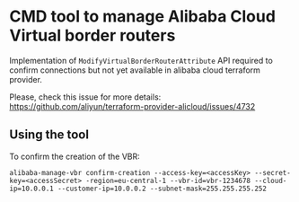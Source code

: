 # CMD tool to manage Alibaba Cloud Virtual border routers

Implementation of `ModifyVirtualBorderRouterAttribute` API required to confirm connections but not yet available in alibaba cloud terraform provider.

Please, check this issue for more details: https://github.com/aliyun/terraform-provider-alicloud/issues/4732

## Using the tool

To confirm the creation of the VBR:

`alibaba-manage-vbr confirm-creation --access-key=<accessKey> --secret-key=<accessSecret> -region=eu-central-1 --vbr-id=vbr-1234678 --cloud-ip=10.0.0.1 --customer-ip=10.0.0.2 --subnet-mask=255.255.255.252`
